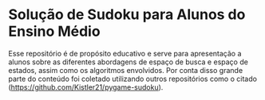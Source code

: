 # Solução de Sudoku para Alunos do Ensino Médio
Esse repositório é de propósito educativo e serve para apresentação a alunos sobre as diferentes abordagens de espaço de busca e espaço de estados, assim como os algoritmos envolvidos. Por conta disso grande parte do conteúdo foi coletado utilizando outros repositórios como o citado (https://github.com/Kistler21/pygame-sudoku).